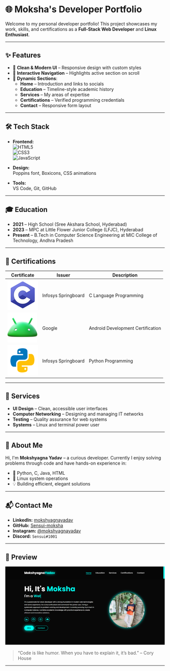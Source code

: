 # 🌐 Moksha's Developer Portfolio

Welcome to my personal developer portfolio! This project showcases my work, skills, and certifications as a **Full-Stack Web Developer** and **Linux Enthusiast**.

---

## ✨ Features

- 🎨 **Clean & Modern UI** – Responsive design with custom styles
- 🧭 **Interactive Navigation** – Highlights active section on scroll
- 📜 **Dynamic Sections**:
  - **Home** – Introduction and links to socials
  - **Education** – Timeline-style academic history
  - **Services** – My areas of expertise
  - **Certifications** – Verified programming credentials
  - **Contact** – Responsive form layout

---

## 🛠 Tech Stack

- **Frontend:**  
  ![HTML5](https://img.shields.io/badge/-HTML5-E34F26?style=flat&logo=html5&logoColor=white)  
  ![CSS3](https://img.shields.io/badge/-CSS3-1572B6?style=flat&logo=css3&logoColor=white)  
  ![JavaScript](https://img.shields.io/badge/-JavaScript-F7DF1E?style=flat&logo=javascript&logoColor=black)  

- **Design:**  
  Poppins font, Boxicons, CSS animations

- **Tools:**  
  VS Code, Git, GitHub

---

## 🎓 Education

- **2021** – High School (Sree Akshara School, Hyderabad)  
- **2023** – MPC at Little Flower Junior College (LFJC), Hyderabad  
- **Present** – B.Tech in Computer Science Engineering at MIC College of Technology, Andhra Pradesh

---

## 📜 Certifications

| Certificate        | Issuer            | Description                           |
|--------------------|-------------------|---------------------------------------|
| ![C](assets/C.png) | Infosys Springboard | C Language Programming               |
| ![Android](assets/G.png) | Google              | Android Development Certification     |
| ![Python](assets/P.png) | Infosys Springboard | Python Programming                   |

---

## 💼 Services

- **UI Design** – Clean, accessible user interfaces  
- **Computer Networking** – Designing and managing IT networks  
- **Testing** – Quality assurance for web systems  
- **Systems** – Linux and terminal power user  

---

## 🙋 About Me

Hi, I'm **Mokshyagna Yadav** – a curious developer. Currently I enjoy solving problems through code and have hands-on experience in:

- 🔧 Python, C, Java, HTML
- 🐧 Linux system operations
- 💡 Building efficient, elegant solutions

---

## 📬 Contact Me

- **LinkedIn:** [mokshyagnayadav](https://www.linkedin.com/in/mokshyagnayadav/)
- **GitHub:** [Sensui-moksha](https://github.com/Sensui-moksha)
- **Instagram:** [@mokshyagnayadav](https://www.instagram.com/mokshyagnayadav/)
- **Discord:** `Sensui#1001`

---

## 📸 Preview

![Portfolio Preview](assets/PortfolioPreview.png)

> “Code is like humor. When you have to explain it, it’s bad.” – Cory House

---
